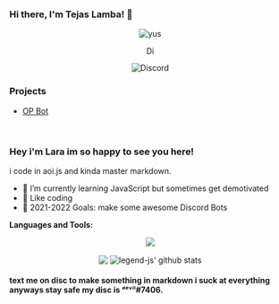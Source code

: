 ### Hi there, I'm Tejas Lamba! 👋
<p align="center"> <img src="https://komarev.com/ghpvc/?username=TajuModding" alt="yus" /> </p>
<p align='center'> <a href="https://discord.gg/Tccx7F7mMj">
  <img align="center" alt="Discord Server" width="16px" src="https://cdn.jsdelivr.net/npm/simple-icons@v3/icons/discord.svg" />
</a> </p>

<p align="center"> <img src="https://discord.c99.nl/widget/theme-3/502406420453654529.png" alt="Discord" /> </p>

### Projects
 - [OP Bot](https://github.com/Snipedprox/OP_Bot)




 
<br />

### Hey i'm Lara im so happy to see you here! &nbsp;

i code in aoi.js and kinda master markdown.
 - 🌱 I’m currently learning JavaScript but sometimes get demotivated
- 💬 Like coding
- 🥅 2021-2022 Goals: make some awesome Discord Bots

**Languages and Tools:** &nbsp;
<p align="center">
<img src="https://img.shields.io/badge/Node.JS-black?style=for-the-badge&logo=node.js" />
</p>
 

<p align="center">
  <img align="center" src="https://github-readme-stats.vercel.app/api/top-langs/?username=ᵈᵉᵛⁱˡ#7406&show_icons=true&layout=compact&hide_border=true&theme=dark" />
  <img align="center" src="https://github-readme-stats.vercel.app/api?username=ᵈᵉᵛⁱˡ#7406&show_icons=true&theme=dark&line_height=21" alt="legend-js' github stats"/>
 
 

#### text me on disc to make something in markdown i suck at everything anyways stay safe my disc is ᵈᵉᵛⁱˡ#7406.

